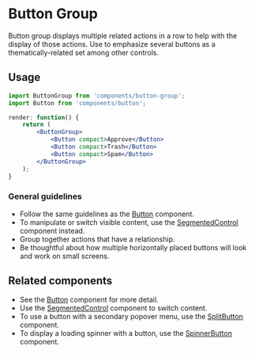 Button Group
===

Button group displays multiple related actions in a row to help with the display of those actions. Use to emphasize several buttons as a thematically-related set among other controls.

## Usage

```jsx
import ButtonGroup from 'components/button-group';
import Button from 'components/button';

render: function() {
	return (
		<ButtonGroup>
			<Button compact>Approve</Button>
			<Button compact>Trash</Button>
			<Button compact>Spam</Button>
		</ButtonGroup>
	);
}
```

### General guidelines

* Follow the same guidelines as the [Button](./buttons) component.
* To manipulate or switch visible content, use the [SegmentedControl](./segmented-control) component instead.
* Group together actions that have a relationship.
* Be thoughtful about how multiple horizontally placed buttons will look and work on small screens.

## Related components

* See the [Button](./buttons) component for more detail.
* Use the [SegmentedControl](./segmented-control) component to switch content.
* To use a button with a secondary popover menu, use the [SplitButton](./split-button) component.
* To display a loading spinner with a button, use the [SpinnerButton](../design/spinner-button) component.

